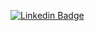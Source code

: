 [![Linkedin Badge](https://img.shields.io/badge/-Linkedin-blue?style=for-the-badge&logo=Linkedin&logoColor=white&link=https://github.com/beletate)](https://www.linkedin.com/in/beletate/)
